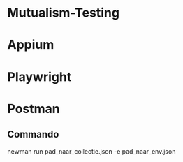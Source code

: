 # Mutualism-Testing

# Appium

# Playwright

# Postman

## Commando
newman run pad_naar_collectie.json -e pad_naar_env.json
